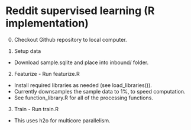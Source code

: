 # Reddit supervised learning (R implementation)

0. Checkout Github repository to local computer.

1. Setup data
- Download sample.sqlite and place into inbound/ folder.

2. Featurize - Run featurize.R
- Install required libraries as needed (see load_libraries()).
- Currently downsamples the sample data to 1%, to speed computation.
- See function_library.R for all of the processing functions.

3. Train - Run train.R
- This uses h2o for multicore parallelism.